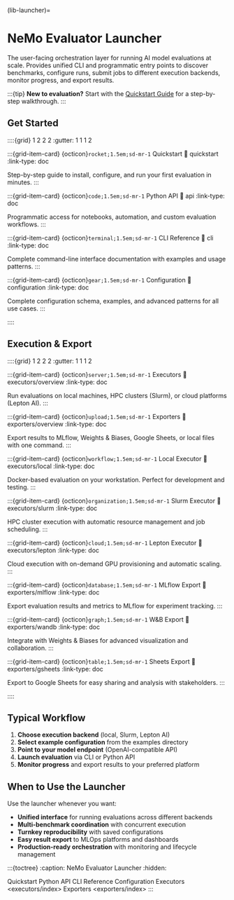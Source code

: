 (lib-launcher)=

# NeMo Evaluator Launcher

The user-facing orchestration layer for running AI model evaluations at scale. Provides unified CLI and programmatic entry points to discover benchmarks, configure runs, submit jobs to different execution backends, monitor progress, and export results.

:::{tip}
**New to evaluation?** Start with the [Quickstart Guide](quickstart.md) for a step-by-step walkthrough.
:::

## Get Started

::::{grid} 1 2 2 2
:gutter: 1 1 1 2

:::{grid-item-card} {octicon}`rocket;1.5em;sd-mr-1` Quickstart
:link: quickstart
:link-type: doc

Step-by-step guide to install, configure, and run your first evaluation in minutes.
:::

:::{grid-item-card} {octicon}`code;1.5em;sd-mr-1` Python API
:link: api
:link-type: doc

Programmatic access for notebooks, automation, and custom evaluation workflows.
:::

:::{grid-item-card} {octicon}`terminal;1.5em;sd-mr-1` CLI Reference
:link: cli
:link-type: doc

Complete command-line interface documentation with examples and usage patterns.
:::

:::{grid-item-card} {octicon}`gear;1.5em;sd-mr-1` Configuration
:link: configuration
:link-type: doc

Complete configuration schema, examples, and advanced patterns for all use cases.
:::

::::

## Execution & Export

::::{grid} 1 2 2 2
:gutter: 1 1 1 2

:::{grid-item-card} {octicon}`server;1.5em;sd-mr-1` Executors
:link: executors/overview
:link-type: doc

Run evaluations on local machines, HPC clusters (Slurm), or cloud platforms (Lepton AI).
:::

:::{grid-item-card} {octicon}`upload;1.5em;sd-mr-1` Exporters
:link: exporters/overview
:link-type: doc

Export results to MLflow, Weights & Biases, Google Sheets, or local files with one command.
:::

:::{grid-item-card} {octicon}`workflow;1.5em;sd-mr-1` Local Executor
:link: executors/local
:link-type: doc

Docker-based evaluation on your workstation. Perfect for development and testing.
:::

:::{grid-item-card} {octicon}`organization;1.5em;sd-mr-1` Slurm Executor
:link: executors/slurm
:link-type: doc

HPC cluster execution with automatic resource management and job scheduling.
:::

:::{grid-item-card} {octicon}`cloud;1.5em;sd-mr-1` Lepton Executor
:link: executors/lepton
:link-type: doc

Cloud execution with on-demand GPU provisioning and automatic scaling.
:::

:::{grid-item-card} {octicon}`database;1.5em;sd-mr-1` MLflow Export
:link: exporters/mlflow
:link-type: doc

Export evaluation results and metrics to MLflow for experiment tracking.
:::

:::{grid-item-card} {octicon}`graph;1.5em;sd-mr-1` W&B Export
:link: exporters/wandb
:link-type: doc

Integrate with Weights & Biases for advanced visualization and collaboration.
:::

:::{grid-item-card} {octicon}`table;1.5em;sd-mr-1` Sheets Export
:link: exporters/gsheets
:link-type: doc

Export to Google Sheets for easy sharing and analysis with stakeholders.
:::

::::

## Typical Workflow

1. **Choose execution backend** (local, Slurm, Lepton AI)
2. **Select example configuration** from the examples directory
3. **Point to your model endpoint** (OpenAI-compatible API)
4. **Launch evaluation** via CLI or Python API
5. **Monitor progress** and export results to your preferred platform

## When to Use the Launcher

Use the launcher whenever you want:
- **Unified interface** for running evaluations across different backends
- **Multi-benchmark coordination** with concurrent execution
- **Turnkey reproducibility** with saved configurations
- **Easy result export** to MLOps platforms and dashboards
- **Production-ready orchestration** with monitoring and lifecycle management

:::{toctree}
:caption: NeMo Evaluator Launcher
:hidden:

Quickstart <quickstart>
Python API <api>
CLI Reference <cli>
Configuration <configuration>
Executors <executors/index>
Exporters <exporters/index>
:::
